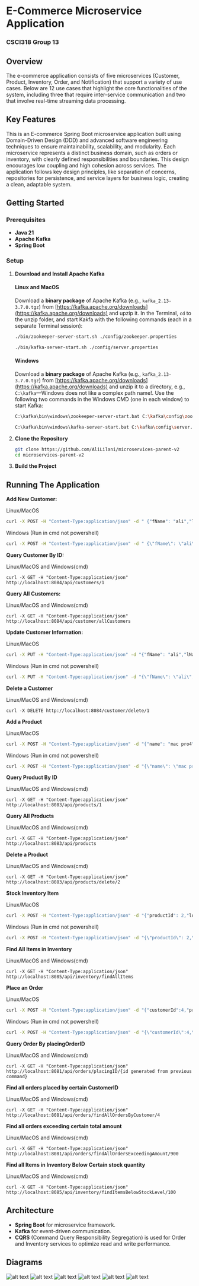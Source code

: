 # E-Commerce Microservice Application

### CSCI318 Group 13

## Overview

The e-commerce application consists of five microservices (Customer, Product, Inventory, Order,
and Notification) that support a variety of use cases. Below are 12 use cases that highlight the core
functionalities of the system, including three that require inter-service communication and two that
involve real-time streaming data processing.

## Key Features

This is an E-commerce Spring Boot microservice application built using Domain-Driven Design
(DDD) and advanced software engineering techniques to ensure maintainability, scalability, and
modularity. Each microservice represents a distinct business domain, such as orders or inventory,
with clearly defined responsibilities and boundaries. This design encourages low coupling and
high cohesion across services. The application follows key design principles, like separation of
concerns, repositories for persistence, and service layers for business logic, creating a clean,
adaptable system.

## Getting Started

### Prerequisites
- **Java 21**
- **Apache Kafka**
- **Spring Boot**

### Setup

1. **Download and Install Apache Kafka**
    #### Linux and MacOS
    Download a **binary package** of Apache Kafka (e.g., `kafka_2.13-3.7.0.tgz`) from
    [https://kafka.apache.org/downloads](https://kafka.apache.org/downloads)
    and upzip it.
    In the Terminal, `cd` to the unzip folder, and start Kakfa with the following commands (each in a separate Terminal session):
    ```bash
    ./bin/zookeeper-server-start.sh ./config/zookeeper.properties
    ```
    ```bash
    ./bin/kafka-server-start.sh ./config/server.properties
    ```

    #### Windows
    Download a **binary package** of Apache Kafka (e.g., `kafka_2.13-3.7.0.tgz`) from
    [https://kafka.apache.org/downloads](https://kafka.apache.org/downloads)
    and unzip it to a directory, e.g., `C:\kafka`&mdash;Windows does not like a complex path name!.
    Use the following two commands in the Windows CMD (one in each window) to start Kafka:
    ```bash
    C:\kafka\bin\windows\zookeeper-server-start.bat C:\kafka\config\zookeeper.properties
    ```
    ```bash
    C:\kafka\bin\windows\kafka-server-start.bat C:\kafka\config\server.properties
    ```

2. **Clone the Repository**
   ```bash
   git clone https://github.com/AliLilani/microservices-parent-v2
   cd microservices-parent-v2
   ```

3. **Build the Project**


## Running The Application

**Add New Customer:**

Linux/MacOS
``` bash
curl -X POST -H "Content-Type:application/json" -d " {"fName": "ali","lName": "hani","contactInfo": {"email": "gfgd@aaaa","phone": "100578445446234","address": "Alexandria"}}" http://localhost:8084/api/customer/addCustomer
```
Windows (Run in cmd not powershell)
``` cmd
curl -X POST -H "Content-Type:application/json" -d " {\"fName\": \"ali\",\"lName\": \"hani\",\"contactInfo\": {\"email\": \"gfgd@aaaa\",\"phone\": \"100578445446234\",\"address\": \"Alexandria\"}}" http://localhost:8084/api/customer/addCustomer
```

**Query Customer By ID:**

Linux/MacOS and Windows(cmd)
```
curl -X GET -H "Content-Type:application/json" http://localhost:8084/api/customers/1
```

**Query All Customers:**

Linux/MacOS and Windows(cmd)
```
curl -X GET -H "Content-Type:application/json" http://localhost:8084/api/customer/allCustomers
```

**Update Customer Information:**

Linux/MacOS
```bash
curl -X PUT -H "Content-Type:application/json" -d "{"fName": "ali","lName": "hani","contactInfo": {"email": "gfgd@aaaa","phone": "254","address": "cairo"}}" http:localhost:8084/api/customer/update/1 
```
Windows (Run in cmd not powershell)
``` cmd
curl -X PUT -H "Content-Type:application/json" -d "{\"fName\": \"ali\",\"lName\": \"hani\",\"contactInfo\": {\"email\": \"gfgd@aaaa\",\"phone\": \"254\",\"address\": \"cairo\"}}" http://localhost:8084/api/customer/update/1
```

**Delete a Customer**

Linux/MacOS and Windows(cmd)
```
curl -X DELETE http://localhost:8084/customer/delete/1
```

**Add a Product**

Linux/MacOS
```bash
curl -X POST -H "Content-Type:application/json" -d "{"name": "mac pro4","description": "lab","price": {"amount": 1000},"vendor": {"vendorName" :"Apple"}}" http://localhost:8083/api/addProduct
```
Windows (Run in cmd not powershell)
``` cmd
curl -X POST -H "Content-Type:application/json" -d "{\"name\": \"mac pro4\",\"description\": \"lab\",\"price\": {\"amount\": 1000},\"vendor\": {\"vendorName\" :\"Apple\"}}" http://localhost:8083/api/addProduct
```

**Query Product By ID**

Linux/MacOS and Windows(cmd)
```
curl -X GET -H "Content-Type:application/json" http://localhost:8083/api/products/1
```

**Query All Products**

Linux/MacOS and Windows(cmd)
```
curl -X GET -H "Content-Type:application/json" http://localhost:8083/api/products
```

**Delete a Product**

Linux/MacOS and Windows(cmd)
```
curl -X GET -H "Content-Type:application/json" http://localhost:8083/api/products/delete/2
```

**Stock Inventory Item**

Linux/MacOS
```bash
curl -X POST -H "Content-Type:application/json" -d "{"productId": 2,"location": {"warehouse": "A","aisle": "L","shelf": "5"},"stock": {"stockQuantity": 10},"expiryDate": {"expiryDate": "2030-09-24"}}" http://localhost:8085/api/inventory/addItem
```
Windows (Run in cmd not powershell)
``` cmd
curl -X POST -H "Content-Type:application/json" -d "{\"productId\": 2,\"location\": {\"warehouse\": \"A\",\"aisle\": \"L\",\"shelf\": \"5\"},\"stock\": {\"stockQuantity\": 10},\"expiryDate\": {\"expiryDate\": \"2030-09-24\"}}" http://localhost:8085/api/inventory/addItem
```

**Find All Items in Inventory**

Linux/MacOS and Windows(cmd)
```
curl -X GET -H "Content-Type:application/json" http://localhost:8085/api/inventory/findAllItems
```

**Place an Order**

Linux/MacOS
```bash
curl -X POST -H "Content-Type:application/json" -d "{"customerId":4,"productIds" : [1 ,2],"salesOrderDate" :{"orderDate": "2023-09-24"},"salesOrderTotalAmount" : {"salesOrderTotalAmount": 2000}} http://localhost:8081/api/orders/placeOrder
```
Windows (Run in cmd not powershell)
``` cmd
curl -X POST -H "Content-Type:application/json" -d "{\"customerId\":4,\"productIds\" : [1 ,2],\"salesOrderDate\" :{\"orderDate\": \"2023-09-24\"},\"salesOrderTotalAmount\" : {\"salesOrderTotalAmount\": 2000}}" http://localhost:8081/api/orders/placeOrder
```

**Query Order By placingOrderID**

Linux/MacOS and Windows(cmd)
```
curl -X GET -H "Content-Type:application/json" http://localhost:8081/api/orders/placingID/{id generated from previous command} 
```

**Find all orders placed by certain CustomerID**

Linux/MacOS and Windows(cmd)
```
curl -X GET -H "Content-Type:application/json" http://localhost:8081/api/orders/findAllOrdersByCustomer/4
```

**Find all orders exceeding certain total amount**

Linux/MacOS and Windows(cmd)
```
curl -X GET -H "Content-Type:application/json" http://localhost:8081/api/orders/findAllOrdersExceedingAmount/900
```

**Find all Items in Inventory Below Certain stock quantity**

Linux/MacOS and Windows(cmd)
```
curl -X GET -H "Content-Type:application/json" http://localhost:8085/api/inventory/findItemsBelowStockLevel/100
```

## Architecture

- **Spring Boot** for microservice framework.
- **Kafka** for event-driven communication.
- **CQRS** (Command Query Responsibility Segregation) is used for Order and Inventory services to optimize read and write performance.

## Diagrams
![alt text](https://github.com/AliLilani/microservices-parent-v2/blob/main/assets/1.png) 
![alt text](https://github.com/AliLilani/microservices-parent-v2/blob/main/assets/2.png)
![alt text](https://github.com/AliLilani/microservices-parent-v2/blob/main/assets/3.png)
![alt text](https://github.com/AliLilani/microservices-parent-v2/blob/main/assets/4.png)
![alt text](https://github.com/AliLilani/microservices-parent-v2/blob/main/assets/5.png)
![alt text](https://github.com/AliLilani/microservices-parent-v2/blob/main/assets/6.png)







